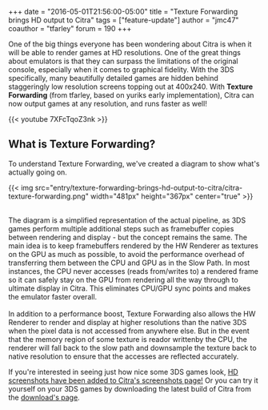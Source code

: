 +++
date = "2016-05-01T21:56:00-05:00"
title = "Texture Forwarding brings HD output to Citra"
tags = ["feature-update"]
author = "jmc47"
coauthor = "tfarley"
forum = 190
+++

One of the big things everyone has been wondering about Citra is when it will be able to render games at HD resolutions. One of the great things about emulators is that they can surpass the limitations of the original console, especially when it comes to graphical fidelity. With the 3DS specifically, many beautifully detailed games are hidden behind staggeringly low resolution screens topping out at 400x240. With **Texture Forwarding** (from tfarley, based on yuriks early implementation), Citra can now output games at any resolution, and runs faster as well!

{{< youtube 7XFcTqoZ3nk >}}

## What is Texture Forwarding?

To understand Texture Forwarding, we've created a diagram to show what's actually going on.

{{< img src="entry/texture-forwarding-brings-hd-output-to-citra/citra-texture-forwarding.png" width="481px" height="367px" center="true" >}}
<br></br>

The diagram is a simplified representation of the actual pipeline, as 3DS games perform multiple additional steps such as framebuffer copies between rendering and display - but the concept remains the same. The main idea is to keep framebuffers rendered by the HW Renderer as textures on the GPU as much as possible, to avoid the performance overhead of transferring them between the CPU and GPU as in the Slow Path. In most instances, the CPU never accesses (reads from/writes to) a rendered frame so it can safely stay on the GPU from rendering all the way through to ultimate display in Citra. This eliminates CPU/GPU sync points and makes the emulator faster overall.
<br></br>
In addition to a performance boost, Texture Forwarding also allows the HW Renderer to render and display at higher resolutions than the native 3DS when the pixel data is not accessed from anywhere else. But in the event that the memory region of some texture is reador writtenby the CPU, the renderer will fall back to the slow path and downsample the texture back to native resolution to ensure that the accesses are reflected accurately.

If you're interested in seeing just how nice some 3DS games look, [HD screenshots have been added to Citra's screenshots page!](https://citra-emu.org/screenshots) Or you can try it yourself on your 3DS games by downloading the latest build of Citra from the [download's page](https://citra-emu.org/page/download).
